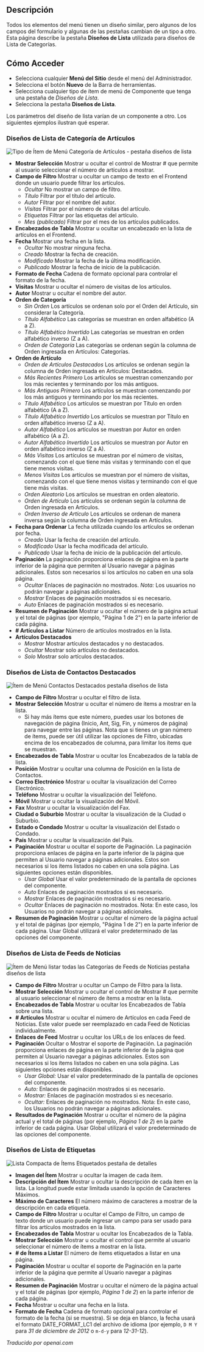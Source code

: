 <!-- Filename: Help6.x:Menu_Item_List_Layouts  / Display title: Dispositions de la Liste des Éléments de Menu -->

## Descripción

Todos los elementos del menú tienen un diseño similar, pero algunos de los campos del formulario y algunas de las pestañas cambian de un tipo a otro. Esta página describe la pestaña **Diseños de Lista** utilizada para diseños de Lista de Categorías.

## Cómo Acceder

* Selecciona cualquier **Menú del Sitio** desde el menú del Administrador.
* Selecciona el botón **Nuevo** de la Barra de herramientas.
* Selecciona cualquier tipo de ítem de menú de Componente que tenga una pestaña de *Diseños de Lista*.
* Selecciona la pestaña **Diseños de Lista**.

Los parámetros del diseño de lista varían de un componente a otro. Los siguientes ejemplos ilustran qué esperar.

### Diseños de Lista de Categoría de Artículos

![Tipo de Ítem de Menú Categoría de Artículos - pestaña diseños de lista](../../../es/images/menu-items/articles-category-list-list-layouts-tab.png)

- **Mostrar Selección** Mostrar u ocultar el control de Mostrar \# que permite al usuario seleccionar el número de artículos a mostrar.
- **Campo de Filtro** Mostrar u ocultar un campo de texto en el Frontend donde un usuario puede filtrar los artículos.
  - *Ocultar* No mostrar un campo de filtro.
  - *Título* Filtrar por el título del artículo.
  - *Autor* Filtrar por el nombre del autor.
  - *Visitas* Filtrar por el número de visitas del artículo.
  - *Etiquetas* Filtrar por las etiquetas del artículo.
  - *Mes (publicado)* Filtrar por el mes de los artículos publicados.
- **Encabezados de Tabla** Mostrar u ocultar un encabezado en la lista de artículos en el Frontend.
- **Fecha** Mostrar una fecha en la lista.
  - *Ocultar* No mostrar ninguna fecha.
  - *Creado* Mostrar la fecha de creación.
  - *Modificado* Mostrar la fecha de la última modificación.
  - *Publicado* Mostrar la fecha de inicio de la publicación.
- **Formato de Fecha** Cadena de formato opcional para controlar el formato de la fecha.
- **Visitas** Mostrar u ocultar el número de visitas de los artículos.
- **Autor** Mostrar u ocultar el nombre del autor.
- **Orden de Categoría**
  - *Sin Orden* Los artículos se ordenan solo por el Orden del Artículo, sin considerar la Categoría.
  - *Título Alfabético* Las categorías se muestran en orden alfabético (A a Z).
  - *Título Alfabético Invertido* Las categorías se muestran en orden alfabético inverso (Z a A).
  - *Orden de Categoría* Las categorías se ordenan según la columna de Orden ingresada en Artículos: Categorías.
- **Orden de Artículo**
  - *Orden de Artículos Destacados* Los artículos se ordenan según la columna de Orden ingresada en Artículos: Destacados.
  - *Más Recientes Primero* Los artículos se muestran comenzando por los más recientes y terminando por los más antiguos.
  - *Más Antiguos Primero* Los artículos se muestran comenzando por los más antiguos y terminando por los más recientes.
  - *Título Alfabético* Los artículos se muestran por Título en orden alfabético (A a Z).
  - *Título Alfabético Invertido* Los artículos se muestran por Título en orden alfabético inverso (Z a A).
  - *Autor Alfabético* Los artículos se muestran por Autor en orden alfabético (A a Z).
  - *Autor Alfabético Invertido* Los artículos se muestran por Autor en orden alfabético inverso (Z a A).
  - *Más Visitas* Los artículos se muestran por el número de visitas, comenzando con el que tiene más visitas y terminando con el que tiene menos visitas.
  - *Menos Visitas* Los artículos se muestran por el número de visitas, comenzando con el que tiene menos visitas y terminando con el que tiene más visitas.
  - *Orden Aleatorio* Los artículos se muestran en orden aleatorio.
  - *Orden de Artículo* Los artículos se ordenan según la columna de Orden ingresada en Artículos.
  - *Orden Inverso de Artículo* Los artículos se ordenan de manera inversa según la columna de Orden ingresada en Artículos.
- **Fecha para Ordenar** La fecha utilizada cuando los artículos se ordenan por fecha.
  - *Creado* Usar la fecha de creación del artículo.
  - *Modificado* Usar la fecha modificada del artículo.
  - *Publicado* Usar la fecha de inicio de la publicación del artículo.
- **Paginación** La paginación proporciona enlaces de página en la parte inferior de la página que permiten al Usuario navegar a páginas adicionales. Estos son necesarios si los artículos no caben en una sola página.
  - *Ocultar* Enlaces de paginación no mostrados. *Nota:* Los usuarios no podrán navegar a páginas adicionales.
  - *Mostrar* Enlaces de paginación mostrados si es necesario.
  - *Auto* Enlaces de paginación mostrados si es necesario.
- **Resumen de Paginación** Mostrar u ocultar el número de la página actual y el total de páginas (por ejemplo, "Página 1 de 2") en la parte inferior de cada página.
- **\# Artículos a Listar** Número de artículos mostrados en la lista.
- **Artículos Destacados**
  - *Mostrar* Mostrar artículos destacados y no destacados.
  - *Ocultar* Mostrar solo artículos no destacados.
  - *Solo* Mostrar solo artículos destacados.

### Diseños de Lista de Contactos Destacados

![Ítem de Menú Contactos Destacados pestaña diseños de lista](../../../es/images/menu-items/contacts-featured-contacts-list-layouts-tab.png)

- **Campo de Filtro** Mostrar u ocultar el filtro de lista.
- **Mostrar Selección** Mostrar u ocultar el número de ítems a mostrar en la lista.
  - Si hay más ítems que este número, puedes usar los botones de navegación de página (Inicio, Ant, Sig, Fin, y números de página) para navegar entre las páginas. Nota que si tienes un gran número de ítems, puede ser útil utilizar las opciones de Filtro, ubicadas encima de los encabezados de columna, para limitar los ítems que se muestran.
- **Encabezados de Tabla** Mostrar u ocultar los Encabezados de la tabla de lista.
- **Posición** Mostrar u ocultar una columna de Posición en la lista de Contactos.
- **Correo Electrónico** Mostrar u ocultar la visualización del Correo Electrónico.
- **Teléfono** Mostrar u ocultar la visualización del Teléfono.
- **Móvil** Mostrar u ocultar la visualización del Móvil.
- **Fax** Mostrar u ocultar la visualización del Fax.
- **Ciudad o Suburbio** Mostrar u ocultar la visualización de la Ciudad o Suburbio.
- **Estado o Condado** Mostrar u ocultar la visualización del Estado o Condado.
- **País** Mostrar u ocultar la visualización del País.
- **Paginación** Mostrar u ocultar el soporte de Paginación. La paginación proporciona enlaces de página en la parte inferior de la página que permiten al Usuario navegar a páginas adicionales. Estos son necesarios si los ítems listados no caben en una sola página.
	Las siguientes opciones están disponibles.
	- *Usar Global* Usar el valor predeterminado de la pantalla de opciones del componente.
	- *Auto* Enlaces de paginación mostrados si es necesario.
	- *Mostrar* Enlaces de paginación mostrados si es necesario.
	- *Ocultar* Enlaces de paginación no mostrados. Nota: En este caso, los Usuarios no podrán navegar a páginas adicionales.
- **Resumen de Paginación** Mostrar u ocultar el número de la página actual y el total de páginas (por ejemplo, "Página 1 de 2") en la parte inferior de cada página. Usar Global utilizará el valor predeterminado de las opciones del componente.

### Diseños de Lista de Feeds de Noticias

![Ítem de Menú listar todas las Categorías de Feeds de Noticias pestaña diseños de lista](../../../es/images/menu-items/news-feeds-list-all-categories-tree-list-layouts-tab.png)

- **Campo de Filtro** Mostrar u ocultar un Campo de Filtro para la lista.
- **Mostrar Selección** Mostrar u ocultar el control de Mostrar \# que permite al usuario seleccionar el número de ítems a mostrar en la lista.
- **Encabezados de Tabla** Mostrar u ocultar los Encabezados de Tabla sobre una lista.
- **\# Artículos** Mostrar u ocultar el número de Artículos en cada Feed de Noticias. Este valor puede ser reemplazado en cada Feed de Noticias individualmente.
- **Enlaces de Feed** Mostrar u ocultar los URLs de los enlaces de feed.
- **Paginación** Ocultar o Mostrar el soporte de Paginación. La paginación proporciona enlaces de página en la parte inferior de la página que permiten al Usuario navegar a páginas adicionales. Estos son necesarios si los ítems listados no caben en una sola página.
	Las siguientes opciones están disponibles.
	- *Usar Global:* Usar el valor predeterminado de la pantalla de opciones del componente.
	- *Auto:* Enlaces de paginación mostrados si es necesario.
	- *Mostrar:* Enlaces de paginación mostrados si es necesario.
	- *Ocultar:* Enlaces de paginación no mostrados. Nota: En este caso, los Usuarios no podrán navegar a páginas adicionales.
- **Resultados de Paginación** Mostrar u ocultar el número de la página actual y el total de páginas (por ejemplo, *Página 1 de 2*) en la parte inferior de cada página. Usar Global utilizará el valor predeterminado de las opciones del componente.

### Diseños de Lista de Etiquetas

![Lista Compacta de Ítems Etiquetados pestaña de detalles](../../../es/images/menu-items/tags-compact-list-of-tagged-items-list-layouts-tab.png)

- **Imagen del Ítem** Mostrar u ocultar la imagen de cada ítem.
- **Descripción del Ítem** Mostrar u ocultar la descripción de cada ítem en la lista. La longitud puede estar limitada usando la opción de Caracteres Máximos.
- **Máximo de Caracteres** El número máximo de caracteres a mostrar de la descripción en cada etiqueta.
- **Campo de Filtro** Mostrar u ocultar el Campo de Filtro, un campo de texto donde un usuario puede ingresar un campo para ser usado para filtrar los artículos mostrados en la lista.
- **Encabezados de Tabla** Mostrar u ocultar los Encabezados de la Tabla.
- **Mostrar Selección** Mostrar u ocultar el control que permite al usuario seleccionar el número de ítems a mostrar en la lista.
- **\# de Ítems a Listar** El número de ítems etiquetados a listar en una página.
- **Paginación** Mostrar u ocultar el soporte de Paginación en la parte inferior de la página que permite al Usuario navegar a páginas adicionales.
- **Resumen de Paginación** Mostrar u ocultar el número de la página actual y el total de páginas (por ejemplo, *Página 1 de 2*) en la parte inferior de cada página.
- **Fecha** Mostrar u ocultar una fecha en la lista.
- **Formato de Fecha** Cadena de formato opcional para controlar el formato de la fecha (si se muestra). Si se deja en blanco, la fecha usará el formato DATE_FORMAT_LC1 del archivo de idioma (por ejemplo, `D M Y` para *31 de diciembre de 2012* o `m-d-y` para *12-31-12*).

*Traducido por openai.com*

